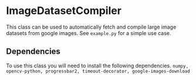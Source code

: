 # ImageDatasetCompiler

This class can be used to automatically fetch and compile large image datasets from google images.
See `example.py` for a simple use case.

## Dependencies
To use this class you will need to install the following dependencies.
`numpy, opencv-python, progressbar2, timeout-decorator, google-images-download`
